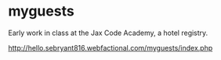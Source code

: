 # myguests
Early work in class at the Jax Code Academy,  a hotel registry.

http://hello.sebryant816.webfactional.com/myguests/index.php
